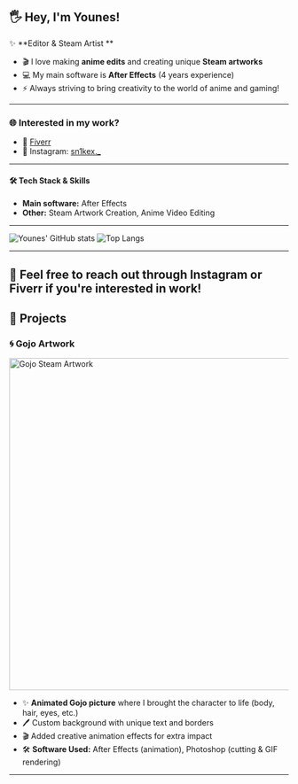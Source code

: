 ## 🖐️ Hey, I'm Younes!

✨ **Editor & Steam Artist **

- 🎬 I love making **anime edits** and creating unique **Steam artworks**
- 💻 My main software is **After Effects** (4 years experience)
- ⚡ Always striving to bring creativity to the world of anime and gaming!

---

### 🌐 Interested in my work?
- 🎨 [Fiverr](https://www.fiverr.com/s/gDW7vj9)
- 📸 Instagram: [sn1kex._](https://instagram.com/sn1kex._)

---

#### 🛠 Tech Stack & Skills
- **Main software:** After Effects
- **Other:** Steam Artwork Creation, Anime Video Editing

---

![Younes' GitHub stats](https://github-readme-stats.vercel.app/api?username=your-github-username&show_icons=true&theme=tokyonight)
![Top Langs](https://github-readme-stats.vercel.app/api/top-langs/?username=your-github-username&layout=compact&theme=tokyonight)

---
💌 Feel free to reach out through Instagram or Fiverr if you're interested in work!
---

## 🎨 Projects

### 🌀 Gojo Artwork

<img src="gojo.gif" alt="Gojo Steam Artwork" width="600"/>

- ✨ **Animated Gojo picture** where I brought the character to life (body, hair, eyes, etc.)
- 🖊️ Custom background with unique text and borders
- 🎬 Added creative animation effects for extra impact
- 🛠️ **Software Used:** After Effects (animation), Photoshop (cutting & GIF rendering)

---



